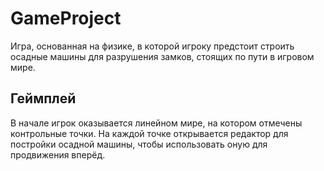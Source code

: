 # GameProject
Игра, основанная на физике, в которой игроку предстоит строить осадные машины для разрушения замков, стоящих
по пути в игровом мире.

## Геймплей
В начале игрок оказывается линейном мире, на котором отмечены контрольные точки. На каждой точке открывается
редактор для постройки осадной машины, чтобы использовать оную для продвижения вперёд.
